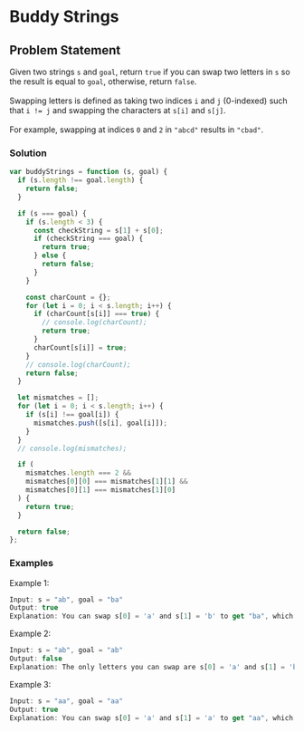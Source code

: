 # Buddy Strings


## Problem Statement <br>

Given two strings `s` and `goal`, return `true` if you can swap two letters in `s` so the result is equal to `goal`, otherwise, return `false`.
<br><br>
Swapping letters is defined as taking two indices `i` and `j` (0-indexed) such that `i != j` and swapping the characters at `s[i]` and `s[j]`.
<br><br>
For example, swapping at indices `0` and `2` in `"abcd"` results in `"cbad"`.

### Solution <br>

```js
var buddyStrings = function (s, goal) {
  if (s.length !== goal.length) {
    return false;
  }

  if (s === goal) {
    if (s.length < 3) {
      const checkString = s[1] + s[0];
      if (checkString === goal) {
        return true;
      } else {
        return false;
      }
    }

    const charCount = {};
    for (let i = 0; i < s.length; i++) {
      if (charCount[s[i]] === true) {
        // console.log(charCount);
        return true;
      }
      charCount[s[i]] = true;
    }
    // console.log(charCount);
    return false;
  }

  let mismatches = [];
  for (let i = 0; i < s.length; i++) {
    if (s[i] !== goal[i]) {
      mismatches.push([s[i], goal[i]]);
    }
  }
  // console.log(mismatches);

  if (
    mismatches.length === 2 &&
    mismatches[0][0] === mismatches[1][1] &&
    mismatches[0][1] === mismatches[1][0]
  ) {
    return true;
  }

  return false;
};
```

### Examples

Example 1:

```js
Input: s = "ab", goal = "ba"
Output: true
Explanation: You can swap s[0] = 'a' and s[1] = 'b' to get "ba", which is equal to goal.
```

Example 2:

```js
Input: s = "ab", goal = "ab"
Output: false
Explanation: The only letters you can swap are s[0] = 'a' and s[1] = 'b', which results in "ba" != goal.
```

Example 3:

```js
Input: s = "aa", goal = "aa"
Output: true
Explanation: You can swap s[0] = 'a' and s[1] = 'a' to get "aa", which is equal to goal.
```
